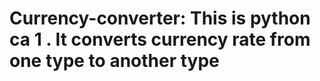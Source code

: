 # Currency-converter: This is python ca 1 . It converts currency rate from one type to another type

